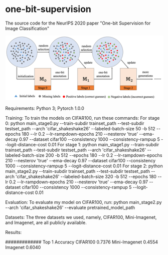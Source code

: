 # one-bit-supervision
The source code for the NeurIPS 2020 paper "One-bit Supervision for Image Classification"

![image](https://github.com/huhengtong/one-bit-supervision/blob/master/framework.png)  

Requirements:
  Python 3; Pytorch 1.0.0
  
Training:
  To train the models on CIFAR100, run these commands:
    For stage 0: python main_stage0.py --train-subdir trainset_path  --test-subdir testset_path  --arch 'cifar_shakeshake26' --labeled-batch-size 50  -b 512 --epochs 180  --lr 0.2  --lr-rampdown-epochs 210 --nesterov 'true'  --ema-decay 0.97  --dataset cifar100  --consistency 1000  --consistency-rampup 5  --logit-distance-cost 0.01
    For stage 1: python main_stage1.py --train-subdir trainset_path  --test-subdir testset_path  --arch 'cifar_shakeshake26' --labeled-batch-size 200  -b 512  --epochs 180  --lr 0.2  --lr-rampdown-epochs 210 --nesterov 'true'  --ema-decay 0.97  --dataset cifar100  --consistency 1000  --consistency-rampup 5  --logit-distance-cost 0.01
    For stage 2: python main_stage2.py --train-subdir trainset_path  --test-subdir testset_path  --arch 'cifar_shakeshake26' --labeled-batch-size 320  -b 512  --epochs 180  --lr 0.2  --lr-rampdown-epochs 210 --nesterov 'true'  --ema-decay 0.97  --dataset cifar100  --consistency 1000  --consistency-rampup 5  --logit-distance-cost 0.01

Evaluation:
  To evaluate my model on CIFAR100, run:
    python main_stage2.py --arch 'cifar_shakeshake26'  --evaluate pretrained_model_path

Datasets:
  The three datasets we used, namely, CIFAR100, Mini-Imagenet, and Imagenet, are all publicly available.
  
Results:

#############  Top 1 Accuracy
CIFAR100       0.7376
Mini-Imagenet  0.4554
Imagenet       0.6040
